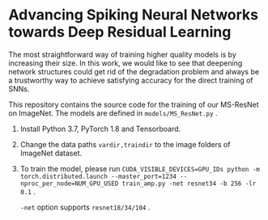 # Advancing Spiking Neural Networks towards Deep Residual Learning

The most straightforward way of training higher quality models is by increasing their size. In this work, we would like to see that deepening network structures could get rid of the degradation problem and always be a trustworthy way to achieve satisfying accuracy for the direct training of SNNs.

This repository contains the source code for the training of our MS-ResNet on ImageNet. The models are defined in `models/MS_ResNet.py` .

1. Install Python 3.7, PyTorch 1.8 and Tensorboard.  

2. Change the data paths `vardir,traindir` to the image folders of ImageNet dataset.

3. To train the model, please run  `CUDA_VISIBLE_DEVICES=GPU_IDs python -m torch.distributed.launch --master_port=1234 --nproc_per_node=NUM_GPU_USED train_amp.py -net resnet34 -b 256 -lr 0.1` .

   `-net` option supports `resnet18/34/104` .
